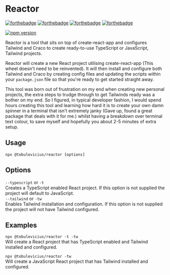 # Reactor
[![forthebadge](https://forthebadge.com/images/badges/0-percent-optimized.svg)]()
[![forthebadge](https://forthebadge.com/images/badges/you-didnt-ask-for-this.svg)]()
[![forthebadge](https://forthebadge.com/images/badges/made-with-crayons.svg)]() 
[![forthebadge](https://forthebadge.com/images/badges/uses-git.svg)](https://github.com/tobulevicius/reactor)

[![npm version](https://badge.fury.io/js/@tobulevicius%2Freactor.svg)](https://www.npmjs.com/package/@tobulevicius/reactor)

Reactor is a tool that sits on top of create-react-app and configures Tailwind and Craco to create ready-to-use TypeScript or JavaScript, Tailwind projects.

Reactor will create a new React project utilising create-react-app (This wheel doesn't need to be reinvented). It will then install and configure both Tailwind and Craco by creating config files and updating the scripts within your `package.json` file so that you're ready to get started straight away.

This tool was born out of frustration on my end when creating new personal projects, the extra steps to trudge through to get Tailwinds ready was a bother on my end. So I figured, in typical developer fashion, I would spend hours creating this tool and learning how hard it is to create your own damn spinner in a terminal that isn't extremely janky (Gave up, found a great package that deals with it for me.) whilst having a breakdown over terminal text colour, to save myself and hopefully you about 2-5 minutes of extra setup.

## Usage
`npx @tobulevicius/reactor [options]`

## Options
`--typescript` or `-t`  
Creates a TypeScript enabled React project. If this option is not supplied the project will default to JavaScript.  
`--tailwind` or `-tw`  
Enables Tailwind installation and configuration. If this option is not supplied the project will not have Tailwind configured.

## Examples
`npx @tobulevicius/reactor -t -tw`  
Will create a React project that has TypeScript enabled and Tailwind installed and configured.

`npx @tobulevicius/reactor -tw`  
Will create a JavaScript React project that has Tailwind installed and configured.